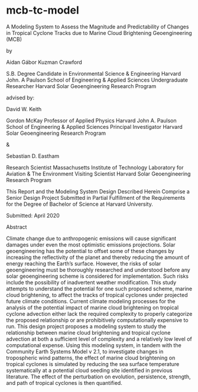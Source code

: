 # mcb-tc-model

A Modeling System to Assess the Magnitude and Predictability of Changes in Tropical Cyclone Tracks due to Marine Cloud Brightening Geoengineering (MCB)

by

Aidan Gábor Kuzman Crawford

S.B. Degree Candidate in Environmental Science & Engineering
Harvard John. A Paulson School of Engineering & Applied Sciences
Undergraduate Researcher
Harvard Solar Geoengineering Research Program

advised by:

David W. Keith

Gordon McKay Professor of Applied Physics
Harvard John A. Paulson School of Engineering & Applied Sciences
Principal Investigator
Harvard Solar Geoengineering Research Program

&

Sebastian D. Eastham

Research Scientist
Massachusetts Institute of Technology Laboratory for Aviation & The Environment
Visiting Scientist
Harvard Solar Geoengineering Research Program

This Report and the Modeling System Design Described Herein Comprise a Senior Design Project Submitted in Partial Fulfillment of the Requirements for the Degree of Bachelor of Science at Harvard University.

Submitted: April 2020


Abstract

Climate change due to anthropogenic emissions will cause significant damages under even the most optimistic emissions projections. Solar geoengineering has the potential to offset some of these changes by increasing the reflectivity of the planet and thereby reducing the amount of energy reaching the Earth’s surface. However, the risks of solar geoengineering must be thoroughly researched and understood before any solar geoengineering scheme is considered for implementation. Such risks include the possibility of inadvertent weather modification. This study attempts to understand the potential for one such proposed scheme, marine cloud brightening, to affect the tracks of tropical cyclones under projected future climate conditions. Current climate modeling processes for the analysis of the potential impact of marine cloud brightening on tropical cyclone advection either lack the required complexity to properly categorize the proposed relationship or are prohibitively computationally expensive to run. This design project proposes a modeling system to study the relationship between marine cloud brightening and tropical cyclone advection at both a sufficient level of complexity and a relatively low level of computational expense. Using this modeling system, in tandem with the Community Earth Systems Model v 2.1, to investigate changes in tropospheric wind patterns, the effect of marine cloud brightening on tropical cyclones is simulated by reducing the sea surface temperature systematically at a potential cloud seeding site identified in previous literature. The effect of the perturbation on evolution, persistence, strength, and path of tropical cyclones is then quantified.
